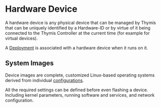 # Hardware Device

A hardware device is any physical device that can be managed by Thymis that can be uniquely identified by a Hardware-ID or by virtue of it being connected to the Thymis Controller at the current time (for example for virtual devices).

A [Deployment](deployment.md) is associated with a hardware device when it runs on it.

## System Images

Device images are complete, customized Linux-based operating systems derived from individual [configurations](configuration.md).

All the required settings can be defined before even flashing a device.
Including kernel parameters, running software and services, and network configuration.
